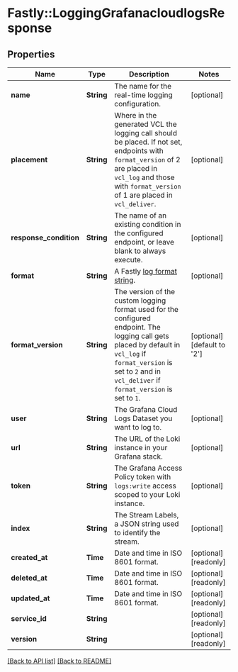 # Fastly::LoggingGrafanacloudlogsResponse

## Properties

| Name | Type | Description | Notes |
| ---- | ---- | ----------- | ----- |
| **name** | **String** | The name for the real-time logging configuration. | [optional] |
| **placement** | **String** | Where in the generated VCL the logging call should be placed. If not set, endpoints with `format_version` of 2 are placed in `vcl_log` and those with `format_version` of 1 are placed in `vcl_deliver`.  | [optional] |
| **response_condition** | **String** | The name of an existing condition in the configured endpoint, or leave blank to always execute. | [optional] |
| **format** | **String** | A Fastly [log format string](https://docs.fastly.com/en/guides/custom-log-formats). | [optional] |
| **format_version** | **String** | The version of the custom logging format used for the configured endpoint. The logging call gets placed by default in `vcl_log` if `format_version` is set to `2` and in `vcl_deliver` if `format_version` is set to `1`.  | [optional][default to &#39;2&#39;] |
| **user** | **String** | The Grafana Cloud Logs Dataset you want to log to. | [optional] |
| **url** | **String** | The URL of the Loki instance in your Grafana stack. | [optional] |
| **token** | **String** | The Grafana Access Policy token with `logs:write` access scoped to your Loki instance. | [optional] |
| **index** | **String** | The Stream Labels, a JSON string used to identify the stream. | [optional] |
| **created_at** | **Time** | Date and time in ISO 8601 format. | [optional][readonly] |
| **deleted_at** | **Time** | Date and time in ISO 8601 format. | [optional][readonly] |
| **updated_at** | **Time** | Date and time in ISO 8601 format. | [optional][readonly] |
| **service_id** | **String** |  | [optional][readonly] |
| **version** | **String** |  | [optional][readonly] |

[[Back to API list]](../../README.md#endpoints) [[Back to README]](../../README.md)

